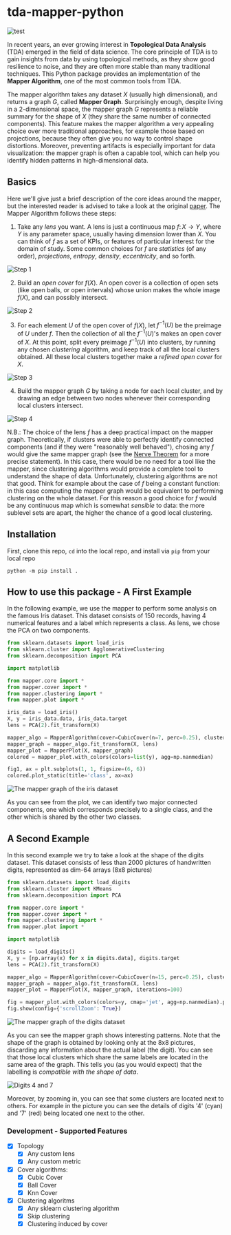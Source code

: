 # tda-mapper-python 

![test](https://github.com/lucasimi/tda-mapper-python/actions/workflows/test.yml/badge.svg)

In recent years, an ever growing interest in **Topological Data Analysis** (TDA) emerged in the field of data science. The core principle of TDA is to gain insights from data by using topological methods, as they show good resilience to noise, and they are often more stable than many traditional techniques. This Python package provides an implementation of the **Mapper Algorithm**, one of the most common tools from TDA. 

The mapper algorithm takes any dataset $X$ (usually high dimensional), and returns a graph $G$, called **Mapper Graph**. Surprisingly enough, despite living in a 2-dimensional space, the mapper graph $G$ represents a reliable summary for the shape of $X$ (they share the same number of connected components). This feature makes the mapper algorithm a very appealing choice over more traditional approaches, for example those based on projections, because they often give you no way to control shape distortions. Moreover, preventing artifacts is especially important for data visualization: the mapper graph is often a capable tool, which can help you identify hidden patterns in high-dimensional data.

## Basics

Here we'll give just a brief description of the core ideas around the mapper, but the interested reader is advised to take a look at the original [paper](https://research.math.osu.edu/tgda/mapperPBG.pdf). The Mapper Algorithm follows these steps:

1. Take any *lens* you want. A lens is just a continuous map $f \colon X \to Y$, where $Y$ is any parameter space, usually having dimension lower than $X$. You can think of $f$ as a set of KPIs, or features of particular interest for the domain of study. Some common choices for $f$ are *statistics* (of any order), *projections*, *entropy*, *density*, *eccentricity*, and so forth.

![Step 1](/examples/mapper_1.png)

2. Build an *open cover* for $f(X)$. An open cover is a collection of open sets (like open balls, or open intervals) whose union makes the whole image $f(X)$, and can possibly intersect.

![Step 2](/examples/mapper_2.png)

3. For each element $U$ of the open cover of $f(X)$, let $f^{-1}(U)$ be the preimage of $U$ under $f$. Then the collection of all the $f^{-1}(U)$'s makes an open cover of $X$. At this point, split every preimage $f^{-1}(U)$ into clusters, by running any chosen *clustering* algorithm, and keep track of all the local clusters obtained. All these local clusters together make a *refined open cover* for $X$.

![Step 3](/examples/mapper_3.png)

4. Build the mapper graph $G$ by taking a node for each local cluster, and by drawing an edge between two nodes whenever their corresponding local clusters intersect.

![Step 4](/examples/mapper_4.png)

N.B.: The choice of the lens $f$ has a deep practical impact on the mapper graph. Theoretically, if clusters were able to perfectly identify connected components (and if they were "reasonably well behaved"), chosing any $f$ would give the same mapper graph (see the [Nerve Theorem](https://en.wikipedia.org/wiki/Nerve_complex#Nerve_theorems) for a more precise statement). In this case, there would be no need for a tool like the mapper, since clustering algorithms would provide a complete tool to understand the shape of data. Unfortunately, clustering algorithms are not that good. Think for example about the case of $f$ being a constant function: in this case computing the mapper graph would be equivalent to performing clustering on the whole dataset. For this reason a good choice for $f$ would be any continuous map which is somewhat *sensible* to data: the more sublevel sets are apart, the higher the chance of a good local clustering.

## Installation

First, clone this repo, `cd` into the local repo, and install via `pip` from your local repo
```
python -m pip install .
```

## How to use this package - A First Example

In the following example, we use the mapper to perform some analysis on the famous Iris dataset. This dataset consists of 150 records, having 4 numerical features and a label which represents a class. As lens, we chose the PCA on two components. 

```python
from sklearn.datasets import load_iris
from sklearn.cluster import AgglomerativeClustering
from sklearn.decomposition import PCA

import matplotlib

from mapper.core import *
from mapper.cover import *
from mapper.clustering import *
from mapper.plot import *

iris_data = load_iris()
X, y = iris_data.data, iris_data.target
lens = PCA(2).fit_transform(X)

mapper_algo = MapperAlgorithm(cover=CubicCover(n=7, perc=0.25), clustering=AgglomerativeClustering(n_clusters=2, linkage='single'))
mapper_graph = mapper_algo.fit_transform(X, lens)
mapper_plot = MapperPlot(X, mapper_graph)
colored = mapper_plot.with_colors(colors=list(y), agg=np.nanmedian)

fig1, ax = plt.subplots(1, 1, figsize=(6, 6))
colored.plot_static(title='class', ax=ax)
```

![The mapper graph of the iris dataset](/examples/iris.png)

As you can see from the plot, we can identify two major connected components, one which corresponds precisely to a single class, and the other which is shared by the other two classes.

## A Second Example

In this second example we try to take a look at the shape of the digits dataset. This dataset consists of less than 2000 pictures of handwritten digits, represented as dim-64 arrays (8x8 pictures)

```python
from sklearn.datasets import load_digits
from sklearn.cluster import KMeans
from sklearn.decomposition import PCA

from mapper.core import *
from mapper.cover import *
from mapper.clustering import *
from mapper.plot import *

import matplotlib

digits = load_digits()
X, y = [np.array(x) for x in digits.data], digits.target
lens = PCA(2).fit_transform(X)

mapper_algo = MapperAlgorithm(cover=CubicCover(n=15, perc=0.25), clustering=KMeans(10, n_init='auto'))
mapper_graph = mapper_algo.fit_transform(X, lens)
mapper_plot = MapperPlot(X, mapper_graph, iterations=100)

fig = mapper_plot.with_colors(colors=y, cmap='jet', agg=np.nanmedian).plot_interactive_2d(title='digit', width=512, height=512)
fig.show(config={'scrollZoom': True})
```

![The mapper graph of the digits dataset](/examples/digits.png)

As you can see the mapper graph shows interesting patterns. Note that the shape of the graph is obtained by looking only at the 8x8 pictures, discarding any information about the actual label (the digit). You can see that those local clusters which share the same labels are located in the same area of the graph. This tells you (as you would expect) that the labelling is *compatible with the shape of data*.

![Digits 4 and 7](/examples/digits_4_7.png)

Moreover, by zooming in, you can see that some clusters are located next to others. For example in the picture you can see the details of digits '4' (cyan) and '7' (red) being located one next to the other.

### Development - Supported Features

- [x] Topology
    - [x] Any custom lens
    - [x] Any custom metric
- [x] Cover algorithms:
    - [x] Cubic Cover
    - [x] Ball Cover
    - [x] Knn Cover
- [x] Clustering algoritms
    - [x] Any sklearn clustering algorithm
    - [x] Skip clustering
    - [x] Clustering induced by cover
